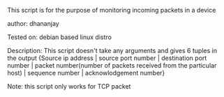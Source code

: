 This script is for the purpose of monitoring incoming packets in a device

author: dhananjay

Tested on: debian based linux distro

Description: This script doesn't take any arguments and gives 6 tuples in the output {Source ip address | source port number | destination port number | packet number(number of packets received from the particular host) | sequence number | acknowlodgement number}

Note: this script only works for TCP packet

